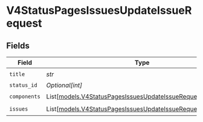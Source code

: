 # V4StatusPagesIssuesUpdateIssueRequest


## Fields

| Field                                                                                                                      | Type                                                                                                                       | Required                                                                                                                   | Description                                                                                                                |
| -------------------------------------------------------------------------------------------------------------------------- | -------------------------------------------------------------------------------------------------------------------------- | -------------------------------------------------------------------------------------------------------------------------- | -------------------------------------------------------------------------------------------------------------------------- |
| `title`                                                                                                                    | *str*                                                                                                                      | :heavy_check_mark:                                                                                                         | N/A                                                                                                                        |
| `status_id`                                                                                                                | *Optional[int]*                                                                                                            | :heavy_minus_sign:                                                                                                         | N/A                                                                                                                        |
| `components`                                                                                                               | List[[models.V4StatusPagesIssuesUpdateIssueRequestComponent](../models/v4statuspagesissuesupdateissuerequestcomponent.md)] | :heavy_check_mark:                                                                                                         | N/A                                                                                                                        |
| `issues`                                                                                                                   | List[[models.V4StatusPagesIssuesUpdateIssueRequestIssue](../models/v4statuspagesissuesupdateissuerequestissue.md)]         | :heavy_check_mark:                                                                                                         | N/A                                                                                                                        |